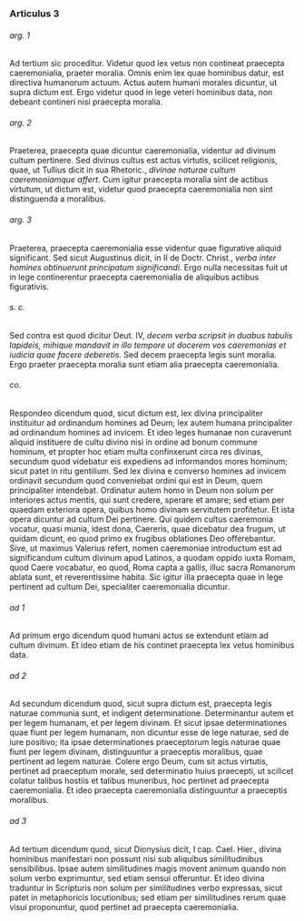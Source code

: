 ### Articulus 3

###### arg. 1
Ad tertium sic proceditur. Videtur quod lex vetus non contineat praecepta caeremonialia, praeter moralia. Omnis enim lex quae hominibus datur, est directiva humanorum actuum. Actus autem humani morales dicuntur, ut supra dictum est. Ergo videtur quod in lege veteri hominibus data, non debeant contineri nisi praecepta moralia.

###### arg. 2
Praeterea, praecepta quae dicuntur caeremonialia, videntur ad divinum cultum pertinere. Sed divinus cultus est actus virtutis, scilicet religionis, quae, ut Tullius dicit in sua Rhetoric., *divinae naturae cultum caeremoniamque affert*. Cum igitur praecepta moralia sint de actibus virtutum, ut dictum est, videtur quod praecepta caeremonialia non sint distinguenda a moralibus.

###### arg. 3
Praeterea, praecepta caeremonialia esse videntur quae figurative aliquid significant. Sed sicut Augustinus dicit, in II de Doctr. Christ., *verba inter homines obtinuerunt principatum significandi*. Ergo nulla necessitas fuit ut in lege continerentur praecepta caeremonialia de aliquibus actibus figurativis.

###### s. c.
Sed contra est quod dicitur Deut. IV, *decem verba scripsit in duabus tabulis lapideis, mihique mandavit in illo tempore ut docerem vos caeremonias et iudicia quae facere deberetis*. Sed decem praecepta legis sunt moralia. Ergo praeter praecepta moralia sunt etiam alia praecepta caeremonialia.

###### co.
Respondeo dicendum quod, sicut dictum est, lex divina principaliter instituitur ad ordinandum homines ad Deum; lex autem humana principaliter ad ordinandum homines ad invicem. Et ideo leges humanae non curaverunt aliquid instituere de cultu divino nisi in ordine ad bonum commune hominum, et propter hoc etiam multa confinxerunt circa res divinas, secundum quod videbatur eis expediens ad informandos mores hominum; sicut patet in ritu gentilium. Sed lex divina e converso homines ad invicem ordinavit secundum quod conveniebat ordini qui est in Deum, quem principaliter intendebat. Ordinatur autem homo in Deum non solum per interiores actus mentis, qui sunt credere, sperare et amare; sed etiam per quaedam exteriora opera, quibus homo divinam servitutem profitetur. Et ista opera dicuntur ad cultum Dei pertinere. Qui quidem cultus caeremonia vocatur, quasi munia, idest dona, Caereris, quae dicebatur dea frugum, ut quidam dicunt, eo quod primo ex frugibus oblationes Deo offerebantur. Sive, ut maximus Valerius refert, nomen caeremoniae introductum est ad significandum cultum divinum apud Latinos, a quodam oppido iuxta Romam, quod Caere vocabatur, eo quod, Roma capta a gallis, illuc sacra Romanorum ablata sunt, et reverentissime habita. Sic igitur illa praecepta quae in lege pertinent ad cultum Dei, specialiter caeremonialia dicuntur.

###### ad 1
Ad primum ergo dicendum quod humani actus se extendunt etiam ad cultum divinum. Et ideo etiam de his continet praecepta lex vetus hominibus data.

###### ad 2
Ad secundum dicendum quod, sicut supra dictum est, praecepta legis naturae communia sunt, et indigent determinatione. Determinantur autem et per legem humanam, et per legem divinam. Et sicut ipsae determinationes quae fiunt per legem humanam, non dicuntur esse de lege naturae, sed de iure positivo; ita ipsae determinationes praeceptorum legis naturae quae fiunt per legem divinam, distinguuntur a praeceptis moralibus, quae pertinent ad legem naturae. Colere ergo Deum, cum sit actus virtutis, pertinet ad praeceptum morale, sed determinatio huius praecepti, ut scilicet colatur talibus hostiis et talibus muneribus, hoc pertinet ad praecepta caeremonialia. Et ideo praecepta caeremonialia distinguuntur a praeceptis moralibus.

###### ad 3
Ad tertium dicendum quod, sicut Dionysius dicit, I cap. Cael. Hier., divina hominibus manifestari non possunt nisi sub aliquibus similitudinibus sensibilibus. Ipsae autem similitudines magis movent animum quando non solum verbo exprimuntur, sed etiam sensui offeruntur. Et ideo divina traduntur in Scripturis non solum per similitudines verbo expressas, sicut patet in metaphoricis locutionibus; sed etiam per similitudines rerum quae visui proponuntur, quod pertinet ad praecepta caeremonialia.

